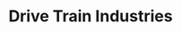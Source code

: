 ---
title: "Drive Train Industries"
url: /grand-junction/drive-train-industries/
shop: car repair
---